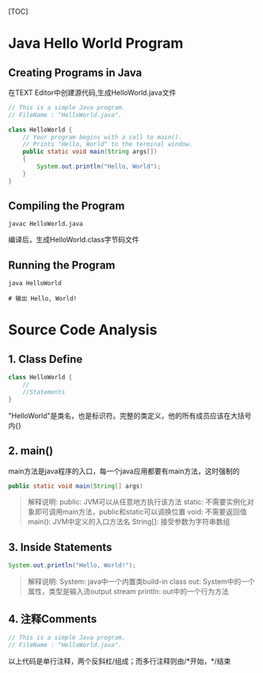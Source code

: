 [TOC]

# Java Hello World Program

## Creating Programs in Java

在TEXT Editor中创建源代码,生成HelloWorld.java文件

```java
// This is a simple Java program.
// FileName : "HelloWorld.java".
 
class HelloWorld {
    // Your program begins with a call to main().
    // Prints "Hello, World" to the terminal window.
    public static void main(String args[])
    {
        System.out.println("Hello, World");
    }
}
```

## Compiling the Program

```shell
javac HelloWorld.java
```

编译后，生成HelloWorld.class字节码文件

## Running the Program

```shell
java HelloWorld

# 输出 Hello, World!
```

# Source Code Analysis

## 1. Class Define

```java
class HelloWorld {
    //
    //Statements
}
```

"HelloWorld"是类名，也是标识符。完整的类定义，他的所有成员应该在大括号内{}

## 2. main()

main方法是java程序的入口，每一个java应用都要有main方法，这时强制的

```java
public static void main(String[] args)
```

> 解释说明: 
> public: JVM可以从任意地方执行该方法
> static: 不需要实例化对象即可调用main方法，public和static可以调换位置
> void: 不需要返回值
> main(): JVM中定义的入口方法名
> String[]: 接受参数为字符串数组

## 3. Inside Statements

```java
System.out.println("Hello, World!");
```

> 解释说明: 
> System: java中一个内置类build-in class
> out: System中的一个属性，类型是输入流output stream
> println: out中的一个行为方法

## 4. 注释Comments

```java
// This is a simple Java program.
// FileName : "HelloWorld.java".
```

以上代码是单行注释，两个反斜杠/组成；而多行注释则由/\*开始，*/结束
